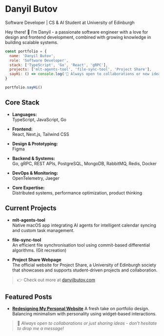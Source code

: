# Danyil Butov  
Software Developer | CS & AI Student at University of Edinburgh

Hey there! 👋 I’m Danyil - a passionate software engineer with a love for design and frontend development, combined with growing knowledge in building scalable systems.

```javascript
const portfolio = {
  name: 'Danyil Butov',
  role: 'Software Developer',
  stack: ['TypeScript', 'Go', 'React', 'gRPC'],
  projects: ['mlt-agents-tool', 'file-sync-tool', 'Project Share'],
  sayHi: () => console.log('👋 Always open to collaborations or new ideas!')
}

portfolio.sayHi()
```

## Core Stack

- **Languages:**  
  TypeScript, JavaScript, Go

- **Frontend:**  
  React, Next.js, Tailwind CSS

- **Design & Prototyping:**  
  Figma

- **Backend & Systems:**  
  Go, gRPC, REST APIs, PostgreSQL, MongoDB, RabbitMQ, Redis, Docker

- **DevOps & Monitoring:**  
  OpenTelemetry, Jaeger
  
- **Core Expertise:**  
  Distributed systems, performance optimization, product thinking

## Current Projects

- **mlt-agents-tool**  
  Native macOS app integrating AI agents for intelligent calendar syncing and custom task management.

- **file-sync-tool**  
  An efficient file synchronisation tool using commit-based differential algorithms. (Git recreation)

- **Project Share Webpage**  
  The official website for Project Share, a University of Edinburgh society that showcases and supports student-driven projects and collaboration.

> 👉 Check out more at [danyilbutov.com](https://danyilbutov.com)

## Featured Posts

- [**Redesigning My Personal Website**](https://danyilbutov.com/posts/portfolio) A fresh take on portfolio design. Balancing minimalism with personality using widget-based interactions.




> 💬 *Always open to collaborations or just sharing ideas - don’t hesitate to drop me a message!*
